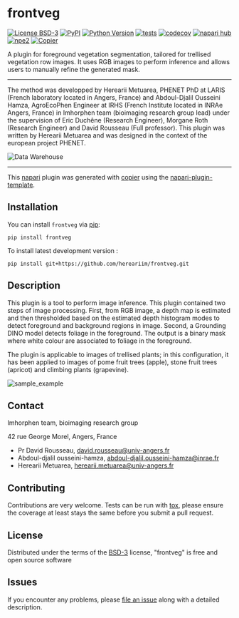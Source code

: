 # frontveg

[![License BSD-3](https://img.shields.io/pypi/l/frontveg.svg?color=green)](https://github.com/hereariim/frontveg/raw/main/LICENSE)
[![PyPI](https://img.shields.io/pypi/v/frontveg.svg?color=green)](https://pypi.org/project/frontveg)
[![Python Version](https://img.shields.io/pypi/pyversions/frontveg.svg?color=green)](https://python.org)
[![tests](https://github.com/hereariim/frontveg/workflows/tests/badge.svg)](https://github.com/hereariim/frontveg/actions)
[![codecov](https://codecov.io/gh/hereariim/frontveg/branch/main/graph/badge.svg)](https://codecov.io/gh/hereariim/frontveg)
[![napari hub](https://img.shields.io/endpoint?url=https://api.napari-hub.org/shields/frontveg)](https://napari-hub.org/plugins/frontveg)
[![npe2](https://img.shields.io/badge/plugin-npe2-blue?link=https://napari.org/stable/plugins/index.html)](https://napari.org/stable/plugins/index.html)
[![Copier](https://img.shields.io/endpoint?url=https://raw.githubusercontent.com/copier-org/copier/master/img/badge/badge-grayscale-inverted-border-purple.json)](https://github.com/copier-org/copier)

A plugin for foreground vegetation segmentation, tailored for trellised vegetation row images. It uses RGB images to perform inference and allows users to manually refine the generated mask.

----------------------------------

The method was developped by Herearii Metuarea, PHENET PhD at LARIS (French laboratory located in Angers, France) and Abdoul-Djalil Ousseini Hamza, AgroEcoPhen Engineer at IRHS (French Institute located in INRAe Angers, France) in Imhorphen team (bioimaging research group lead) under the supervision of Eric Duchêne (Research Engineer), Morgane Roth (Research Engineer) and David Rousseau (Full professor). This plugin was written by Herearii Metuarea and was designed in the context of the european project PHENET.

![Data Warehouse](https://github.com/user-attachments/assets/4a110408-5854-4e8c-b655-4cb588434b79)


----------------------------------

This [napari] plugin was generated with [copier] using the [napari-plugin-template].

<!--
Don't miss the full getting started guide to set up your new package:
https://github.com/napari/napari-plugin-template#getting-started

and review the napari docs for plugin developers:
https://napari.org/stable/plugins/index.html
-->

## Installation

You can install `frontveg` via [pip]:

    pip install frontveg



To install latest development version :

    pip install git+https://github.com/hereariim/frontveg.git

## Description

This plugin is a tool to perform image inference. This plugin contained two steps of image processing. First, from RGB image, a depth map is estimated and then thresholded based on the estimated depth histogram modes to detect foreground and background regions in image. Second, a Grounding DINO model detects foliage in the foreground. The output is a binary mask where white colour are associated to foliage in the foreground.

The plugin is applicable to images of trellised plants; in this configuration, it has been applied to images of pome fruit trees (apple), stone fruit trees (apricot) and climbing plants (grapevine).

![sample_example](https://github.com/user-attachments/assets/ae845e01-9f48-4bcf-98ad-bf5f6e037f01)

## Contact

Imhorphen team, bioimaging research group

42 rue George Morel, Angers, France

- Pr David Rousseau, david.rousseau@univ-angers.fr
- Abdoul-djalil ousseini-hamza, abdoul-djalil.ousseini-hamza@inrae.fr
- Herearii Metuarea, herearii.metuarea@univ-angers.fr

## Contributing

Contributions are very welcome. Tests can be run with [tox], please ensure
the coverage at least stays the same before you submit a pull request.

## License

Distributed under the terms of the [BSD-3] license,
"frontveg" is free and open source software

## Issues

If you encounter any problems, please [file an issue] along with a detailed description.

[napari]: https://github.com/napari/napari
[copier]: https://copier.readthedocs.io/en/stable/
[@napari]: https://github.com/napari
[MIT]: http://opensource.org/licenses/MIT
[BSD-3]: http://opensource.org/licenses/BSD-3-Clause
[GNU GPL v3.0]: http://www.gnu.org/licenses/gpl-3.0.txt
[GNU LGPL v3.0]: http://www.gnu.org/licenses/lgpl-3.0.txt
[Apache Software License 2.0]: http://www.apache.org/licenses/LICENSE-2.0
[Mozilla Public License 2.0]: https://www.mozilla.org/media/MPL/2.0/index.txt
[napari-plugin-template]: https://github.com/napari/napari-plugin-template

[file an issue]: https://github.com/hereariim/frontveg/issues

[napari]: https://github.com/napari/napari
[tox]: https://tox.readthedocs.io/en/latest/
[pip]: https://pypi.org/project/pip/
[PyPI]: https://pypi.org/
